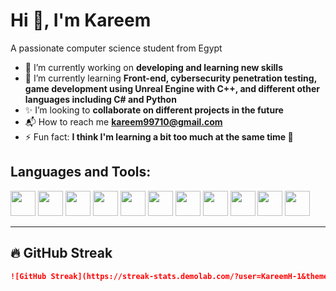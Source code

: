 # Hi 👋, I'm Kareem  

A passionate computer science student from Egypt  

- 🔭 I’m currently working on **developing and learning new skills**  
- 🌱 I’m currently learning **Front-end, cybersecurity penetration testing, game development using Unreal Engine with C++, and different other languages including C# and Python**  
- ✨ I’m looking to **collaborate on different projects in the future**  
- 📬 How to reach me **[kareem99710@gmail.com](mailto:kareem99710@gmail.com)**  
- ⚡ Fun fact: **I think I'm learning a bit too much at the same time 🤯**  

## Languages and Tools:  

<p align="left">
  <img src="https://cdn.jsdelivr.net/gh/devicons/devicon/icons/arduino/arduino-original.svg" width="40" height="40"/>
  <img src="https://cdn.jsdelivr.net/gh/devicons/devicon/icons/c/c-original.svg" width="40" height="40"/>
  <img src="https://cdn.jsdelivr.net/gh/devicons/devicon/icons/cplusplus/cplusplus-original.svg" width="40" height="40"/>
  <img src="https://cdn.jsdelivr.net/gh/devicons/devicon/icons/csharp/csharp-original.svg" width="40" height="40"/>
  <img src="https://cdn.jsdelivr.net/gh/devicons/devicon/icons/dot-net/dot-net-original.svg" width="40" height="40"/>
  <img src="https://cdn.jsdelivr.net/gh/devicons/devicon/icons/html5/html5-original.svg" width="40" height="40"/>
  <img src="https://cdn.jsdelivr.net/gh/devicons/devicon/icons/css3/css3-original.svg" width="40" height="40"/>
  <img src="https://cdn.jsdelivr.net/gh/devicons/devicon/icons/javascript/javascript-original.svg" width="40" height="40"/>
  <img src="https://cdn.jsdelivr.net/gh/devicons/devicon/icons/python/python-original.svg" width="40" height="40"/>
  <img src="https://cdn.jsdelivr.net/gh/devicons/devicon/icons/unity/unity-original.svg" width="40" height="40"/>
  <img src="https://cdn.jsdelivr.net/gh/devicons/devicon/icons/unrealengine/unrealengine-original.svg" width="40" height="40"/>
</p>

---

## 🔥 GitHub Streak  
```md
![GitHub Streak](https://streak-stats.demolab.com/?user=KareemH-1&theme=dark&hide_border=true)
